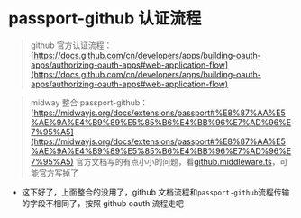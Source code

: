 # passport-github 认证流程

> github 官方认证流程：[https://docs.github.com/cn/developers/apps/building-oauth-apps/authorizing-oauth-apps#web-application-flow](https://docs.github.com/cn/developers/apps/building-oauth-apps/authorizing-oauth-apps#web-application-flow)

> midway 整合 passport-github：[https://midwayjs.org/docs/extensions/passport#%E8%87%AA%E5%AE%9A%E4%B9%89%E5%85%B6%E4%BB%96%E7%AD%96%E7%95%A5](https://midwayjs.org/docs/extensions/passport#%E8%87%AA%E5%AE%9A%E4%B9%89%E5%85%B6%E4%BB%96%E7%AD%96%E7%95%A5)
> 官方文档写的有点小小的问题，看[github.middleware.ts](../src/middleware/github.middleware.ts)，可能官方写掉了

- 这下好了，上面整合的没用了，github 文档流程和`passport-github`流程传输的字段不相同了，按照 github oauth 流程走吧
